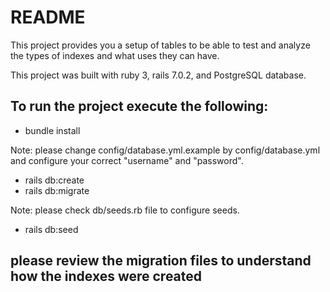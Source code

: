# README

This project provides you a setup of tables to be able to test and analyze the types of indexes and what uses they can have.

This project was built with ruby 3, rails 7.0.2, and PostgreSQL database.

## To run the project execute the following:

* bundle install

Note: please change config/database.yml.example by config/database.yml and configure your correct "username" and "password".
* rails db:create
* rails db:migrate

Note: please check db/seeds.rb file to configure seeds.
* rails db:seed

## please review the migration files to understand how the indexes were created

